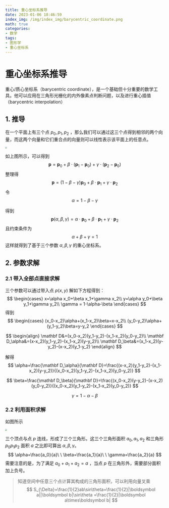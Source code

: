 ```yaml
---
title: 重心坐标系推导
date: 2023-01-06 18:46:59
index_img: /img/index_img/barycentric_coordinate.png
math: true
categories:
- 数学
tags:
- 图形学
- 重心坐标系
---
```


# 重心坐标系推导

重心/质心坐标系（barycentric  coordinate），是一个基础但十分重要的数学工具。他可以应用在三角形光栅化的内外像素点判断问题，以及进行重心插值（barycentric interpolation）

## 1. 推导

在一个平面上有三个点 $p_0,p_1,p_2$ ，那么我们可以通过这三个点得到相邻的两个向量，而这两个向量和它们重合点的向量则可以线性表示该平面上的任意点。

<img src="https://img.ashechol.top/picgo/barycentric_coordinate_reduction.png" style="zoom:30%;" />

如上图所示，可以得到
$$
\boldsymbol p=\boldsymbol p_0 + \beta \cdot (\boldsymbol p_1-\boldsymbol p_0)+
\gamma\cdot (\boldsymbol p_2-\boldsymbol p_0)
$$
整理得
$$
\boldsymbol p=(1-\beta-\gamma)\boldsymbol p_0+\beta\cdot\boldsymbol p_1+\gamma\cdot\boldsymbol p_2
$$
令
$$
\alpha=1-\beta-\gamma
$$

得到
$$
\boldsymbol p(\alpha,\beta,\gamma)=\alpha\cdot\boldsymbol p_0+\beta\cdot\boldsymbol p_1+\gamma\cdot\boldsymbol p_2
$$
且约束条件为
$$
\alpha+\beta+\gamma=1
$$
这样就得到了基于三个参数 $\alpha,\beta,\gamma$ 的重心坐标系。

## 2. 参数求解

### 2.1 带入全部点直接求解

三个参数可以通过带入点 $p(x,y)$ 解如下方程得到：
$$
\begin{cases}
x=\alpha x_0+\beta x_1+\gamma x_2\\
y=\alpha y_0+\beta y_1+\gamma y_2\\
\gamma = 1-\alpha-\beta
\end{cases}
$$
得到
$$
\begin{cases}
(x_0-x_2)\alpha+(x_1-x_2)\beta=x-x_2\\
(y_0-y_2)\alpha+(y_1-y_2)\beta=y-y_2
\end{cases}
$$

$$
\begin{align}
\mathbf D&=(x_0-x_2)(y_1-y_2)-(x_1-x_2)(y_0-y_2)\\
\mathbf D_\alpha&=(x-x_2)(y_1-y_2)-(x_1-x_2)(y-y_2)\\
\mathbf D_\beta&=(x_1-x_2)(y-y_2)-(x-x_2)(y_1-y_2)
\end{align}
$$

解得
$$
\alpha=\frac{\mathbf D_\alpha}{\mathbf D}=\frac{(x-x_2)(y_1-y_2)-(x_1-x_2)(y-y_2)}{(x_0-x_2)(y_1-y_2)-(x_1-x_2)(y_0-y_2)}
$$

$$
\beta=\frac{\mathbf D_\beta}{\mathbf D}=\frac{(x_0-x_2)(y-y_2)-(x-x_2)(y_0-y_2)}{(x_0-x_2)(y_1-y_2)-(x_1-x_2)(y_0-y_2)}
$$

$$
\gamma=1-\alpha-\beta
$$

### 2.2 利用面积求解

如图所示

<img src="https://img.ashechol.top/picgo/barycentric_coordinate_area.png" style="zoom:33%;" />

三个顶点与点 $p$ 连线，形成了三个三角形。这三个三角形面积 $a_0,a_1,a_2$ 和三角形 $p_0p_1p_2$ 面积 $a$ 之比即可算出 $\alpha,\beta,\gamma$。
$$
\alpha=\frac{a_0}{a}\ \ \beta=\frac{a_1}{a}\ \ \gamma=\frac{a_2}{a}
$$
需要注意的是，为了满足 $a_0+a_1+a_2=a$ ，当点 $p$ 在三角形外，需要部分面积加上负号。

> 知道空间中任意三个点计算其构成的三角形面积，可以利用向量叉乘
> $$
> S_{\Delta}=\frac{1}{2}ab\sin\theta=\frac{1}{2}|\boldsymbol a||\boldsymbol b|\sin\theta
> =\frac{1}{2}|\boldsymbol a\times\boldsymbol b|
> $$

